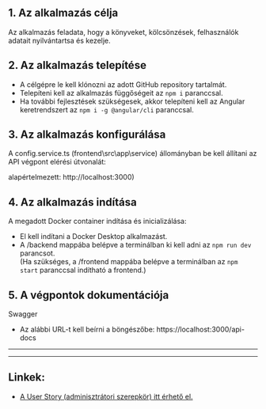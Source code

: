 ## **1. Az alkalmazás célja**

Az alkalmazás feladata, hogy a könyveket, kölcsönzések, felhasználók adatait nyilvántartsa és kezelje.

## **2. Az alkalmazás telepítése**

- A célgépre le kell klónozni az adott GitHub repository tartalmát.
- Telepíteni kell az alkalmazás függőségeit az `npm i` paranccsal.
- Ha további fejlesztések szükségesek, akkor telepíteni kell az Angular keretrendszert az `npm i -g @angular/cli` paranccsal.

## **3. Az alkalmazás konfigurálása**

A config.service.ts (frontend\src\app\service) állományban be kell állítani az API végpont elérési útvonalát:  

alapértelmezett: http://localhost:3000)

## **4. Az alkalmazás indítása**

A megadott Docker container indítása és inicializálása:

- El kell indítani a Docker Desktop alkalmazást.
- A /backend mappába belépve a terminálban ki kell adni az `npm run dev` parancsot.  
(Ha szükséges, a /frontend mappába belépve a terminálban az `npm start` paranccsal indítható a frontend.) 


## **5. A végpontok dokumentációja**

Swagger 
- Az alábbi URL-t kell beírni a böngészőbe: https://localhost:3000/api-docs

---
---

## **Linkek:**  

- [A User Story (adminisztrátori szerepkör) itt érhető el.](https://github.com/Gootyt/vizsgaremek/blob/main/README.md)